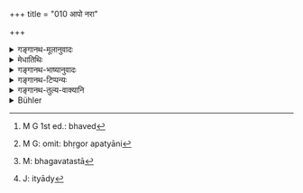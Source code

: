 +++
title = "010 आपो नरा"

+++

<details><summary>गङ्गानथ-मूलानुवादः</summary>

Water is called ‘nara,’—water being the offspring of nara; since water was the first thing created by (or, the original residence of) that being, he is, on that account, described as ‘nārāyaṇa.’—(10)
</details>

<details><summary>मेधातिथिः</summary>

यः कुत्रचिन् नारायणशब्देन कर्तृज्ञातृशक्त्यतिशययोगेन जगत्कारणपुरुषतयागमेष्व् आम्नातः, सो ऽयम् एव । न शब्दभेदाद् अर्थभेदः । ब्रह्मा नारायणो महेश्वर इत्य् एक एवार्थो नोपासनाकर्मतया भिद्यते । तथा च द्वादशे दर्शयिष्यामः । तथा चैतत् तथोच्यते । **आपो नारा** इत्य् अनेन शब्देन प्रोक्ताः । <u>ननु</u> नायं वृद्धव्यवहारो ऽथ च न तथा प्रसिद्धो ऽत आह **आपो वै नरसूनवः** । स तावद्[^२९] भगवान् नरः पुरुष इति प्रसिद्धः । आपश् च तस्य सूनवो ऽपत्यानि । अतस् ता नरशब्देनोच्यन्ते । दृष्टो हि पितृशब्दो ऽपत्ये वसिष्ठस्यापत्यानि वसिष्ट्ःआ भृगोर् अपत्यानि[^३०] भृगवस् तथा[^३१] बभ्रुमण्डुलोमक इत्य्[^३२] अभेदोपचारेण ता आपो नरशब्दवाच्याः । **यत्** येन प्रकारेण **अस्य** प्रजापतेः पूर्वम् अयनं प्रथमसर्ग आश्रयो वा गर्भस्थस्य, **तेन** हेतुना **नारायणः स्मृतः** । नरा अयनम् अस्येति नरायण इति प्राप्ते "अन्येषम् अपि दृश्यते" (पाण् ६.३.१३७) इति दीर्घः । "पुरुष इति" यथा । अथ वा सामूहिको ऽण् ॥ १.१० ॥


[^३२]:
     J: ityādy


[^३१]:
     M: bhagavatastā


[^३०]:
     M G: omit: bhṛgor apatyāni


[^२९]:
     M G 1st ed.: bhaved
</details>

<details><summary>गङ्गानथ-भाष्यानुवादः</summary>

The Being just described is the same who, here and there in the scriptures, is described under the name ‘*Nārāyaṇa*,’ as possessed of a superior degree of creative and cognitive powers, and hence being the Personal Creator of the world; the mere difference in names does not necessarily imply difference in the things denoted; so that the Beings described under the names ‘*Brahmā*,’ ‘*Nārāyana*’ and ‘*Maheśvara* are one and the same; though they form the objects of diverse forms of worship, yet they do not differ among themselves; as we shall show under Discourse XII.

How this is (*i.e*. how *Brahmā* is the same as ‘*Nārāyana*’) is explained now:—‘*Water is called Nara*.’—described under the name of,—‘*Nara*.’

In answer to the objection—“There is no such usage current among experienced persons; nor is it generally known that water is called
*Nara*,”—the Author adds:—‘*Water being the offspring of Nara*,’—the
supreme Being (Hiraṇyagarbha, described in verse 8 as having created water) might well be known under the name ‘*Nara*,’ *Person*; and water is his ‘*offspring*;’ hence water is spoken of as ‘Nara,’ the name of the father is often applied to the child, *e.g*., the ‘sons of Vaśiṣṭha,’ the revered sages *Tāvabhru, Maṇḍu and Lomaka*, are spoken of as ‘*Vaśiṣṭhāḥ*’; and such usage is based upon the

figurative identification of the child with the father.—‘*Since*’ because—‘*Water*,’ known as ‘*Nara*,’ was ‘*the first thing created by*’—or it was his *container* when he lay in the womb (egg)—‘*he is, on that account, described as Nārāyaṇa*.’

In the sense of ‘*he whose container is* *Nara*’the compound should be ‘*narāyaṇa*;’ but the first vowel may be taken as lengthened according to Pāṇini’s Sūtra 6.3.134, which justifies such lengthening in several other cases also,; just as we have in the word ‘*pūruṣa*’ (which is a variant for ‘*puruṣa*’);—or we may have the lengthening due to the affix ‘*aṇ*’ in the sense of ‘mass’ \[so that *nāra* would be ‘mass of water,’ and ‘he who has this mass of water as his *container*, *ayana*,’ would he ‘*nārāyaṇa*’\]. (10).
</details>

<details><summary>गङ्गानथ-टिप्पन्यः</summary>

*Āpo nārā* &c.—This explanation of the name ‘Nārayaṇa’ is found in
[Viṣṇu Puraṇa
I](/hinduism/book/the-viśnu-purana-2/d/doc115935.html "English translation by Horace Hayman Wilson"),
and also in the [Mahābhārata,
3.189.3](/hinduism/book/the-mahabharata-third-book/d/doc7469.html "English translation by Kriśna-Dwaipayana Vyasa").

It is curious that Medhātithi reads ‘*narāḥ*’ (instead of ‘*nārāḥ*’) and
adds a somewhat forced explanation of the elongation of the initial
vowel in ‘nā’.

*Medhātithi* P. 12, l. 6—*Babhrumaṇḍuloniakāḥ*—These apparently are
three other proper names—‘Babhru’, ‘Maṇḍu’ and ‘Lomaka’,—which stand on
the same footing as ‘Vaśiṣṭha.’
</details>

<details><summary>गङ्गानथ-तुल्य-वाक्यानि</summary>

*Mahābhārata*, 12.341.40.—\[Same as Manu ; but being placed in the mouth
of Nārāyaṇa himself, the second half is put in the First
Person.\]—“*That is why I am Nārāyaṇa*.”
</details>

<details><summary>Bühler</summary>

010	The waters are called narah, (for) the waters are, indeed, the offspring of Nara; as they were his first residence (ayana), he thence is named Narayana.
</details>
